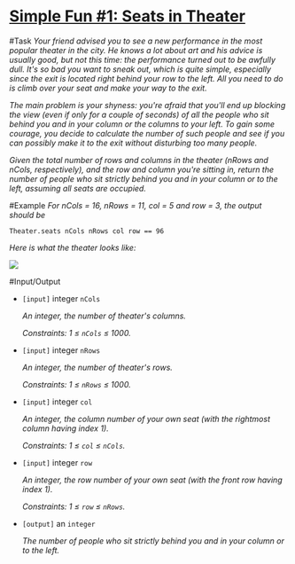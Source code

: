 #     [Simple Fun #1: Seats in Theater](https://www.codewars.com/kata/simple-fun-number-1-seats-in-theater)

#Task
*Your friend advised you to see a new performance in the most popular theater in the city. He knows a lot about art and his advice is usually good, but not this time: the performance turned out to be awfully dull. It's so bad you want to sneak out, which is quite simple, especially since the exit is located right behind your row to the left. All you need to do is climb over your seat and make your way to the exit.*

*The main problem is your shyness: you're afraid that you'll end up blocking the view (even if only for a couple of seconds) of all the people who sit behind you and in your column or the columns to your left. To gain some courage, you decide to calculate the number of such people and see if you can possibly make it to the exit without disturbing too many people.*

*Given the total number of rows and columns in the theater (nRows and nCols, respectively), and the row and column you're sitting in, return the number of people who sit strictly behind you and in your column or to the left, assuming all seats are occupied.*

#Example
*For nCols = 16, nRows = 11, col = 5 and row = 3, the output should be*

```Theater.seats nCols nRows col row == 96```

*Here is what the theater looks like:*

![](https://files.gitter.im/myjinxin2015/eAjZ/blob)
 
#Input/Output
 - ```[input]``` integer ```nCols```

   *An integer, the number of theater's columns.*

   *Constraints: 1 ≤ ```nCols``` ≤ 1000.*

 - ```[input]``` integer ```nRows```

   *An integer, the number of theater's rows.*

   *Constraints: 1 ≤ ```nRows``` ≤ 1000.*

 - ```[input]``` integer ```col```

   *An integer, the column number of your own seat (with the rightmost column having index 1).*

   *Constraints: 1 ≤ ```col``` ≤ ```nCols```.*

 - ```[input]``` integer ```row```

   *An integer, the row number of your own seat (with the front row having index 1).*

   *Constraints: 1 ≤ ```row``` ≤ ```nRows```.*

 - ```[output]``` an ```integer```

   *The number of people who sit strictly behind you and in your column or to the left.*